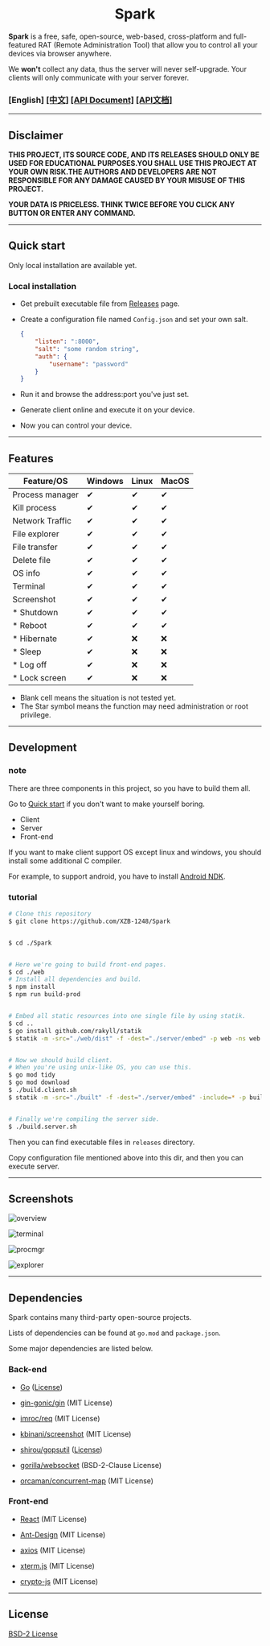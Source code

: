 <h1 align="center">Spark</h1>

**Spark** is a free, safe, open-source, web-based, cross-platform and full-featured RAT (Remote Administration Tool)
that allow you to control all your devices via browser anywhere.

We **won't** collect any data, thus the server will never self-upgrade. Your clients will only communicate with your server forever.

### [English] [[中文]](./README.ZH.md) [[API Document]](./API.md) [[API文档]](./API.ZH.md)

---

## **Disclaimer**

**THIS PROJECT, ITS SOURCE CODE, AND ITS RELEASES SHOULD ONLY BE USED FOR EDUCATIONAL PURPOSES.YOU SHALL USE THIS PROJECT AT YOUR OWN RISK.THE AUTHORS AND DEVELOPERS ARE NOT RESPONSIBLE FOR ANY DAMAGE CAUSED BY YOUR MISUSE OF THIS PROJECT.**

**YOUR DATA IS PRICELESS. THINK TWICE BEFORE YOU CLICK ANY BUTTON OR ENTER ANY COMMAND.**

---

## **Quick start**

Only local installation are available yet.

### Local installation
* Get prebuilt executable file from [Releases](https://github.com/XZB-1248/Spark/releases) page.
* Create a configuration file named `Config.json` and set your own salt.

  ```json
  {
	  "listen": ":8000",
	  "salt": "some random string",
	  "auth": {
		  "username": "password"
	  }
  }
  ```

* Run it and browse the address:port you've just set.
* Generate client online and execute it on your device.
* Now you can control your device.

---

## **Features**

| Feature/OS      | Windows | Linux | MacOS |
|-----------------|---------|-------|-------|
| Process manager | ✔       | ✔     | ✔     |
| Kill process    | ✔       | ✔     | ✔     |
| Network Traffic | ✔       | ✔     | ✔     |
| File explorer   | ✔       | ✔     | ✔     |
| File transfer   | ✔       | ✔     | ✔     |
| Delete file     | ✔       | ✔     | ✔     |
| OS info         | ✔       | ✔     | ✔     |
| Terminal        | ✔       | ✔     | ✔     |
| Screenshot      | ✔       | ✔     | ✔     |
| * Shutdown      | ✔       | ✔     | ✔     |
| * Reboot        | ✔       | ✔     | ✔     |
| * Hibernate     | ✔       | ❌     | ❌     |
| * Sleep         | ✔       | ❌     | ❌     |
| * Log off       | ✔       | ❌     | ❌     |
| * Lock screen   | ✔       | ❌     | ❌     |

* Blank cell means the situation is not tested yet.
* The Star symbol means the function may need administration or root privilege.

---

## **Development**

### note

There are three components in this project, so you have to build them all.

Go to [Quick start](#quick-start) if you don't want to make yourself boring.

* Client
* Server
* Front-end

If you want to make client support OS except linux and windows, you should install some additional C compiler.

For example, to support android, you have to install [Android NDK](https://developer.android.com/ndk/downloads).

### tutorial

```bash
# Clone this repository
$ git clone https://github.com/XZB-1248/Spark


$ cd ./Spark


# Here we're going to build front-end pages.
$ cd ./web
# Install all dependencies and build.
$ npm install
$ npm run build-prod


# Embed all static resources into one single file by using statik.
$ cd ..
$ go install github.com/rakyll/statik
$ statik -m -src="./web/dist" -f -dest="./server/embed" -p web -ns web


# Now we should build client.
# When you're using unix-like OS, you can use this.
$ go mod tidy
$ go mod download
$ ./build.client.sh
$ statik -m -src="./built" -f -dest="./server/embed" -include=* -p built -ns built


# Finally we're compiling the server side.
$ ./build.server.sh
```

Then you can find executable files in `releases` directory.

Copy configuration file mentioned above into this dir, and then you can execute server.

---

## Screenshots

![overview](./screenshots/overview.png)

![terminal](./screenshots/terminal.png)

![procmgr](./screenshots/procmgr.png)

![explorer](./screenshots/explorer.png)

---

## Dependencies

Spark contains many third-party open-source projects.

Lists of dependencies can be found at `go.mod` and `package.json`.

Some major dependencies are listed below.

### Back-end

* [Go](https://github.com/golang/go) ([License](https://github.com/golang/go/blob/master/LICENSE))

* [gin-gonic/gin](https://github.com/gin-gonic/gin) (MIT License)

* [imroc/req](https://github.com/imroc/req) (MIT License)

* [kbinani/screenshot](https://github.com/kbinani/screenshot) (MIT License)

* [shirou/gopsutil](https://github.com/shirou/gopsutil) ([License](https://github.com/shirou/gopsutil/blob/master/LICENSE))

* [gorilla/websocket](https://github.com/gorilla/websocket) (BSD-2-Clause License)

* [orcaman/concurrent-map](https://github.com/orcaman/concurrent-map) (MIT License)

### Front-end

* [React](https://github.com/facebook/react) (MIT License)

* [Ant-Design](https://github.com/ant-design/ant-design) (MIT License)

* [axios](https://github.com/axios/axios) (MIT License)

* [xterm.js](https://github.com/xtermjs/xterm.js) (MIT License)

* [crypto-js](https://github.com/brix/crypto-js) (MIT License)

---

## License

[BSD-2 License](./LICENSE)